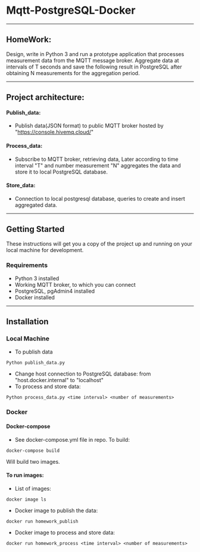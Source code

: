 # Mqtt-PostgreSQL-Docker
___
## HomeWork: 
Design, write in Python 3 and run a prototype application that processes measurement data
from the MQTT message broker. Aggregate data at intervals of T seconds and save the following result in
PostgreSQL after obtaining N measurements for the aggregation period.

___
## Project architecture:

#### Publish_data:
* Publish data(JSON format) to public MQTT broker hosted by "https://console.hivemq.cloud/" 

#### Process_data:
* Subscribe to MQTT broker, retrieving data, Later according to time interval "T" and number measurement "N" aggregates the data and store it to local PostgreSQL database.

#### Store_data:
* Connection to local postgresql database, queries to create and insert aggregated data.

___
## Getting Started

These instructions will get you a copy of the project up and running on your local machine for development. 

### Requirements
- Python 3 installed
- Working MQTT broker, to which you can connect
- PostgreSQL, pgAdmin4 installed
- Docker installed 
___
## Installation

### Local Machine

- To publish data
```commandline
Python publish_data.py
```
- Change host connection to PostgreSQL database: from "host.docker.internal" to "localhost"
- To process and store data:
```commandline
Python process_data.py <time interval> <number of measurements>
```

### Docker
#### Docker-compose

- See docker-compose.yml file in repo. To build:

```commandline
docker-compose build 
```

Will build two images. 
#### To run images:
- List of images:
```commandline
docker image ls
```
- Docker image to publish the data:
```commandline
docker run homework_publish
```
- Docker image to process and store data:
```commandline
docker run homework_process <time interval> <number of measurements>
```